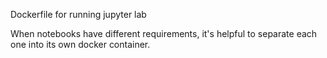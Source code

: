 Dockerfile for running jupyter lab

When notebooks have different requirements, it's helpful to separate each one into its own docker container.
